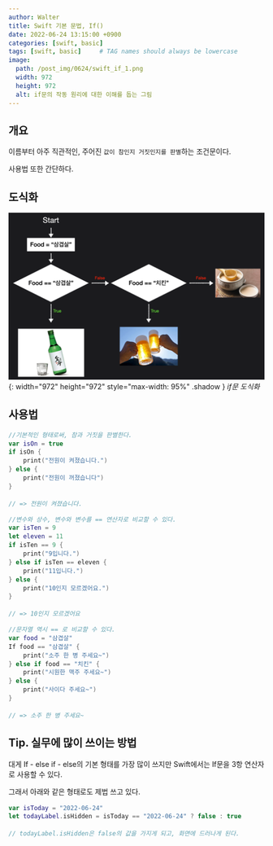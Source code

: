 ```yaml
---
author: Walter
title: Swift 기본 문법, If()
date: 2022-06-24 13:15:00 +0900
categories: [swift, basic]
tags: [swift, basic]     # TAG names should always be lowercase
image:
  path: /post_img/0624/swift_if_1.png
  width: 972
  height: 972
  alt: if문의 작동 원리에 대한 이해를 돕는 그림
---
```


## 개요
이름부터 아주 직관적인, 주어진 `값이 참인지 거짓인지를 판별`하는 조건문이다.

사용법 또한 간단하다.

## 도식화
![diagram](/post_img/0624/swift_if_2.png){: width="972" height="972" style="max-width: 95%" .shadow }
_if문 도식화_

## 사용법
```swift
//기본적인 형태로써, 참과 거짓을 판별한다.
var isOn = true
if isOn {
    print("전원이 켜졌습니다.")
} else {
    print("전원이 꺼졌습니다")
}

// => 전원이 켜졌습니다.
```

```swift
//변수와 상수, 변수와 변수를 == 연산자로 비교할 수 있다.
var isTen = 9
let eleven = 11
if isTen == 9 {
    print("9입니다.")
} else if isTen == eleven {
    print("11입니다.")
} else {
    print("10인지 모르겠어요.")
}

// => 10인지 모르겠어요
```

```swift
//문자열 역시 == 로 비교할 수 있다.
var food = "삼겹살"
If food == "삼겹살" {
    print("소주 한 병 주세요~")
} else if food == "치킨" {
    print("시원한 맥주 주세요~")
} else {
    print("사이다 주세요~")
}

// => 소주 한 병 주세요~
```

## Tip. 실무에 많이 쓰이는 방법
대게 If - else if - else의 기본 형태를 가장 많이 쓰지만 Swift에서는 If문을 3항 연산자로 사용할 수 있다.

그래서 아래와 같은 형태로도 제법 쓰고 있다.

```swift
var isToday = "2022-06-24"
let todayLabel.isHidden = isToday == "2022-06-24" ? false : true

// todayLabel.isHidden은 false의 값을 가지게 되고, 화면에 드러나게 된다.
```